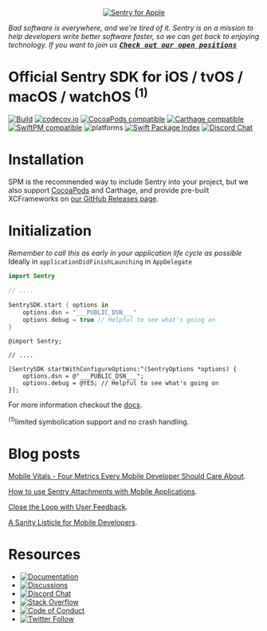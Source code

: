 <div align="center">
    <a href="https://sentry.io/?utm_source=github&utm_medium=logo" target="_blank">
        <img src="https://sentry-brand.storage.googleapis.com/github-banners/github-sdk-cocoa.jpg" alt="Sentry for Apple">
    </a>
</div>

_Bad software is everywhere, and we're tired of it. Sentry is on a mission to help developers write better software faster, so we can get back to enjoying technology. If you want to join us [<kbd>**Check out our open positions**</kbd>](https://sentry.io/careers/)_

# Official Sentry SDK for iOS / tvOS / macOS / watchOS <sup>(1)</sup>

[![Build](https://img.shields.io/github/actions/workflow/status/getsentry/sentry-cocoa/build.yml?branch=main)](https://github.com/getsentry/sentry-cocoa/actions/workflows/build.yml?query=branch%3Amain)
[![codecov.io](https://codecov.io/gh/getsentry/sentry-cocoa/branch/master/graph/badge.svg)](https://codecov.io/gh/getsentry/sentry-cocoa)
[![CocoaPods compatible](https://img.shields.io/cocoapods/v/Sentry.svg)](https://cocoapods.org/pods/Sentry)
[![Carthage compatible](https://img.shields.io/badge/Carthage-compatible-4BC51D.svg?style=flat)](https://github.com/Carthage/Carthage)
[![SwiftPM compatible](https://img.shields.io/badge/spm-compatible-brightgreen.svg?style=flat)](https://swift.org/package-manager)
![platforms](https://img.shields.io/cocoapods/p/Sentry.svg?style=flat)
[![Swift Package Index](https://img.shields.io/endpoint?url=https%3A%2F%2Fswiftpackageindex.com%2Fapi%2Fpackages%2Fgetsentry%2Fsentry-cocoa%2Fbadge%3Ftype%3Dswift-versions)](https://swiftpackageindex.com/getsentry/sentry-cocoa)
[![Discord Chat](https://img.shields.io/discord/621778831602221064?logo=discord&logoColor=ffffff&color=7389D8)](https://discord.com/invite/sentry)

# Installation

SPM is the recommended way to include Sentry into your project, but we also support [CocoaPods](https://cocoapods.org/pods/Sentry) and Carthage, and provide pre-built XCFrameworks on [our GitHub Releases page](https://github.com/getsentry/sentry-cocoa/releases).

# Initialization

_Remember to call this as early in your application life cycle as possible_
Ideally in `applicationDidFinishLaunching` in `AppDelegate`

```swift
import Sentry

// ....

SentrySDK.start { options in
    options.dsn = "___PUBLIC_DSN___"
    options.debug = true // Helpful to see what's going on
}
```

```objc
@import Sentry;

// ....

[SentrySDK startWithConfigureOptions:^(SentryOptions *options) {
    options.dsn = @"___PUBLIC_DSN___";
    options.debug = @YES; // Helpful to see what's going on
}];
```

For more information checkout the [docs](https://docs.sentry.io/platforms/apple).

<sup>(1)</sup>limited symbolication support and no crash handling.

# Blog posts

[Mobile Vitals - Four Metrics Every Mobile Developer Should Care About](https://blog.sentry.io/2021/08/23/mobile-vitals-four-metrics-every-mobile-developer-should-care-about/).

[How to use Sentry Attachments with Mobile Applications](https://blog.sentry.io/2021/02/03/how-to-use-sentry-attachments-with-mobile-applications/?utm_source=github&utm_medium=readme&utm_campaign=sentry-cocoa).

[Close the Loop with User Feedback](https://blog.sentry.io/2021/02/16/close-the-loop-with-user-feedback/?utm_source=github&utm_medium=readme&utm_campaign=sentry-cocoa).

[A Sanity Listicle for Mobile Developers](https://blog.sentry.io/2021/03/30/a-sanity-listicle-for-mobile-developers/?utm_source=github&utm_medium=readme&utm_campaign=sentry-cocoa).

# Resources

- [![Documentation](https://img.shields.io/badge/documentation-sentry.io-green.svg)](https://docs.sentry.io/platforms/apple/)
- [![Discussions](https://img.shields.io/github/discussions/getsentry/sentry-cocoa.svg)](https://github.com/getsentry/sentry-cocoa/discussions)
- [![Discord Chat](https://img.shields.io/discord/621778831602221064?logo=discord&logoColor=ffffff&color=7389D8)](https://discord.com/invite/sentry)
- [![Stack Overflow](https://img.shields.io/badge/stack%20overflow-sentry-green.svg)](http://stackoverflow.com/questions/tagged/sentry)
- [![Code of Conduct](https://img.shields.io/badge/code%20of%20conduct-sentry-green.svg)](https://github.com/getsentry/.github/blob/master/CODE_OF_CONDUCT.md)
- [![Twitter Follow](https://img.shields.io/twitter/follow/getsentry?label=getsentry&style=social)](https://twitter.com/intent/follow?screen_name=getsentry)

